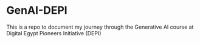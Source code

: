 # GenAI-DEPI
This is a repo to document my journey through the Generative AI course at Digital Egypt Pioneers Initiative (DEPI)
